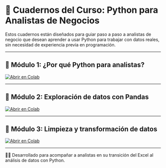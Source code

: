 # 🧠 Cuadernos del Curso: Python para Analistas de Negocios

Estos cuadernos están diseñados para guiar paso a paso a analistas de negocio que desean aprender a usar Python para trabajar con datos reales, sin necesidad de experiencia previa en programación.

---

## 📘 Módulo 1: ¿Por qué Python para analistas?

[![Abrir en Colab](https://colab.research.google.com/assets/colab-badge.svg)](https://colab.research.google.com/github/juliabravog/python-cfn-labs/blob/main/Cuaderno_Python_Modulo_1.ipynb)

---

## 📘 Módulo 2: Exploración de datos con Pandas

[![Abrir en Colab](https://colab.research.google.com/assets/colab-badge.svg)](https://colab.research.google.com/github/juliabravog/python-cfn-labs/blob/main/Cuaderno_Python_Modulo_2.ipynb)

---

## 📘 Módulo 3: Limpieza y transformación de datos

[![Abrir en Colab](https://colab.research.google.com/assets/colab-badge.svg)](https://colab.research.google.com/github/juliabravog/python-cfn-labs/blob/main/Cuaderno_Python_Modulo_3.ipynb)

---

👩‍🏫 Desarrollado para acompañar a analistas en su transición del Excel al análisis de datos con Python.
